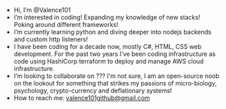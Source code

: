- Hi, I’m @Valence101
- I’m interested in coding! Expanding my knowledge of new stacks! Poking around different frameworks!
- I’m currently learning python and diving deeper into nodejs backends and custom http listeners!
- I have been coding for a decade now, mostly C#, HTML, CSS web development. For the past two years I've been coding infrastructure as code using HashiCorp terraform to deploy and manage AWS cloud infrastructure.
- I’m looking to collaborate on ??? I'm not sure, I am an open-source noob on the lookout for something that strikes my passions of micro-biology, psychology, crypto-currency and deflationary systems!
- How to reach me: [valence101github@gmail.com](mailto:valence101github@gmail.com)

